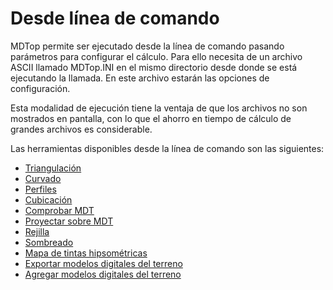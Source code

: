 # Desde línea de comando

MDTop permite ser ejecutado desde la línea de comando pasando parámetros para configurar el cálculo. Para ello necesita de un archivo ASCII llamado MDTop.INI en el mismo directorio desde donde se está ejecutando la llamada. En este archivo estarán las opciones de configuración.

Esta modalidad de ejecución tiene la ventaja de que los archivos no son mostrados en pantalla, con lo que el ahorro en tiempo de cálculo de grandes archivos es considerable.

Las herramientas disponibles desde la línea de comando son las siguientes:

* [Triangulación](linea-de-comando-triangulacion.md)
* [Curvado](linea-de-comando-curvado.md)
* [Perfiles](linea-de-comando-perfiles.md)
* [Cubicación](linea-de-comando-cubicacion.md)
* [Comprobar MDT](linea-de-comando-comprobar-mdt.md)
* [Proyectar sobre MDT](linea-de-comando-proyectar-sobre-mdt.md)
* [Rejilla](linea-de-comando-rejilla.md)
* [Sombreado](linea-de-comando-sombreado.md)
* [Mapa de tintas hipsométricas](linea-de-comando-mapa-de-tintas-hipsometricas.md)
* [Exportar modelos digitales del terreno](linea-de-comando-exportar-modelos-digitales-del-terreno.md)
* [Agregar modelos digitales del terreno](linea-de-comando-agregar-modelos-digitales-del-terreno.md)

